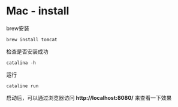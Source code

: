 # Mac - install

brew安装

```shell
brew install tomcat
```

检查是否安装成功

```shell
catalina -h
```

运行

```shell
cataline run
```

启动后，可以通过浏览器访问 **http://localhost:8080/** 来查看一下效果
